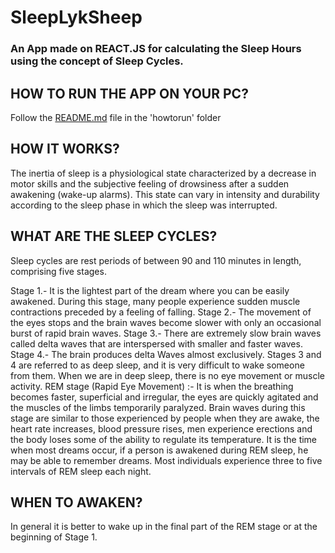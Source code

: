 # SleepLykSheep

### An App made on REACT.JS for calculating the Sleep Hours using the concept of Sleep Cycles.

## HOW TO RUN THE APP ON YOUR PC?

Follow the [README.md](https://github.com/imjithin2077/SleepLykSheep/tree/master/howtorun) file in the 'howtorun' folder

## HOW IT WORKS?
The inertia of sleep is a physiological state
characterized by a decrease in motor skills and the
subjective feeling of drowsiness after a sudden
awakening (wake-up alarms). This state can vary in
intensity and durability according to the sleep phase
in which the sleep was interrupted.

## WHAT ARE THE SLEEP CYCLES?
Sleep cycles are rest periods of between 90 and 110
minutes in length, comprising five stages.

Stage 1.- It is the lightest part of the dream where
you can be easily awakened. During this stage, many
people experience sudden muscle contractions
preceded by a feeling of falling.
Stage 2.- The movement of the eyes stops and the
brain waves become slower with only an occasional
burst of rapid brain waves.
Stage 3.- There are extremely slow brain waves
called delta waves that are interspersed with smaller
and faster waves.
Stage 4.- The brain produces delta Waves almost
exclusively. Stages 3 and 4 are referred to as deep
sleep, and it is very difficult to wake someone from
them. When we are in deep sleep, there is no eye
movement or muscle activity.
REM stage (Rapid Eye Movement) :- It is when the
breathing becomes faster, superficial and irregular,
the eyes are quickly agitated and the muscles of the
limbs temporarily paralyzed. Brain waves during this
stage are similar to those experienced by people
when they are awake, the heart rate increases, blood
pressure rises, men experience erections and the
body loses some of the ability to regulate its
temperature. It is the time when most dreams occur,
if a person is awakened during REM sleep, he may be
able to remember dreams. Most individuals
experience three to five intervals of REM sleep each
night.

## WHEN TO AWAKEN?

In general it is better to wake up in the final part of the
REM stage or at the beginning of Stage 1.
